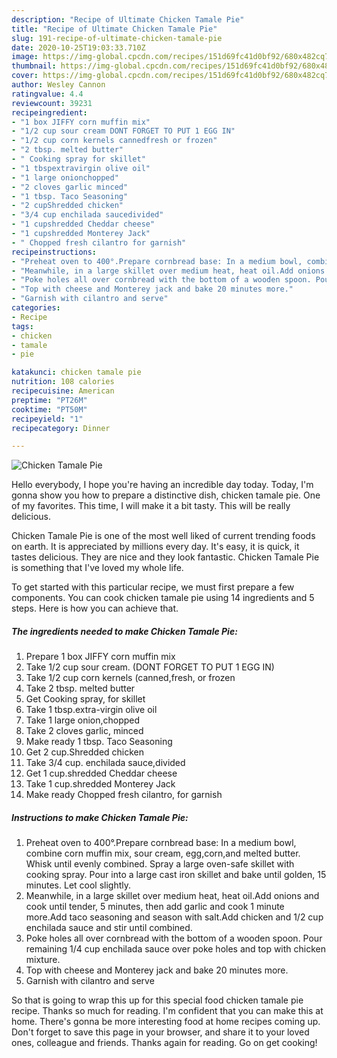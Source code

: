 ```yaml
---
description: "Recipe of Ultimate Chicken Tamale Pie"
title: "Recipe of Ultimate Chicken Tamale Pie"
slug: 191-recipe-of-ultimate-chicken-tamale-pie
date: 2020-10-25T19:03:33.710Z
image: https://img-global.cpcdn.com/recipes/151d69fc41d0bf92/680x482cq70/chicken-tamale-pie-recipe-main-photo.jpg
thumbnail: https://img-global.cpcdn.com/recipes/151d69fc41d0bf92/680x482cq70/chicken-tamale-pie-recipe-main-photo.jpg
cover: https://img-global.cpcdn.com/recipes/151d69fc41d0bf92/680x482cq70/chicken-tamale-pie-recipe-main-photo.jpg
author: Wesley Cannon
ratingvalue: 4.4
reviewcount: 39231
recipeingredient:
- "1 box JIFFY corn muffin mix"
- "1/2 cup sour cream DONT FORGET TO PUT 1 EGG IN"
- "1/2 cup corn kernels cannedfresh or frozen"
- "2 tbsp. melted butter"
- " Cooking spray for skillet"
- "1 tbspextravirgin olive oil"
- "1 large onionchopped"
- "2 cloves garlic minced"
- "1 tbsp. Taco Seasoning"
- "2 cupShredded chicken"
- "3/4 cup enchilada saucedivided"
- "1 cupshredded Cheddar cheese"
- "1 cupshredded Monterey Jack"
- " Chopped fresh cilantro for garnish"
recipeinstructions:
- "Preheat oven to 400°.Prepare cornbread base: In a medium bowl, combine corn muffin mix, sour cream, egg,corn,and melted butter. Whisk until evenly combined. Spray a large oven-safe skillet with cooking spray. Pour into a large cast iron skillet and bake until golden, 15 minutes. Let cool slightly."
- "Meanwhile, in a large skillet over medium heat, heat oil.Add onions and cook until tender, 5 minutes, then add garlic and cook 1 minute more.Add taco seasoning and season with salt.Add chicken and 1/2 cup enchilada sauce and stir until combined."
- "Poke holes all over cornbread with the bottom of a wooden spoon. Pour remaining 1/4 cup enchilada sauce over poke holes and top with chicken mixture."
- "Top with cheese and Monterey jack and bake 20 minutes more."
- "Garnish with cilantro and serve"
categories:
- Recipe
tags:
- chicken
- tamale
- pie

katakunci: chicken tamale pie 
nutrition: 108 calories
recipecuisine: American
preptime: "PT26M"
cooktime: "PT50M"
recipeyield: "1"
recipecategory: Dinner

---
```



![Chicken Tamale Pie](https://img-global.cpcdn.com/recipes/151d69fc41d0bf92/680x482cq70/chicken-tamale-pie-recipe-main-photo.jpg)

Hello everybody, I hope you're having an incredible day today. Today, I'm gonna show you how to prepare a distinctive dish, chicken tamale pie. One of my favorites. This time, I will make it a bit tasty. This will be really delicious.



Chicken Tamale Pie is one of the most well liked of current trending foods on earth. It is appreciated by millions every day. It's easy, it is quick, it tastes delicious. They are nice and they look fantastic. Chicken Tamale Pie is something that I've loved my whole life.


To get started with this particular recipe, we must first prepare a few components. You can cook chicken tamale pie using 14 ingredients and 5 steps. Here is how you can achieve that.

<!--inarticleads1-->

##### The ingredients needed to make Chicken Tamale Pie:

1. Prepare 1 box JIFFY corn muffin mix
1. Take 1/2 cup sour cream. (DONT FORGET TO PUT 1 EGG IN)
1. Take 1/2 cup corn kernels (canned,fresh, or frozen
1. Take 2 tbsp. melted butter
1. Get  Cooking spray, for skillet
1. Take 1 tbsp.extra-virgin olive oil
1. Take 1 large onion,chopped
1. Take 2 cloves garlic, minced
1. Make ready 1 tbsp. Taco Seasoning
1. Get 2 cup.Shredded chicken
1. Take 3/4 cup. enchilada sauce,divided
1. Get 1 cup.shredded Cheddar cheese
1. Take 1 cup.shredded Monterey Jack
1. Make ready  Chopped fresh cilantro, for garnish




<!--inarticleads2-->

##### Instructions to make Chicken Tamale Pie:

1. Preheat oven to 400°.Prepare cornbread base: In a medium bowl, combine corn muffin mix, sour cream, egg,corn,and melted butter. Whisk until evenly combined. Spray a large oven-safe skillet with cooking spray. Pour into a large cast iron skillet and bake until golden, 15 minutes. Let cool slightly.
1. Meanwhile, in a large skillet over medium heat, heat oil.Add onions and cook until tender, 5 minutes, then add garlic and cook 1 minute more.Add taco seasoning and season with salt.Add chicken and 1/2 cup enchilada sauce and stir until combined.
1. Poke holes all over cornbread with the bottom of a wooden spoon. Pour remaining 1/4 cup enchilada sauce over poke holes and top with chicken mixture.
1. Top with cheese and Monterey jack and bake 20 minutes more.
1. Garnish with cilantro and serve




So that is going to wrap this up for this special food chicken tamale pie recipe. Thanks so much for reading. I'm confident that you can make this at home. There's gonna be more interesting food at home recipes coming up. Don't forget to save this page in your browser, and share it to your loved ones, colleague and friends. Thanks again for reading. Go on get cooking!
